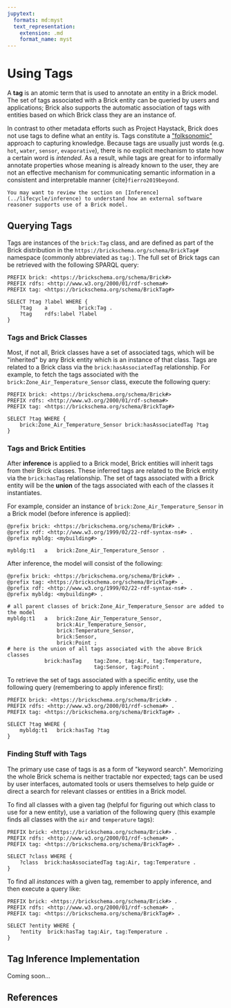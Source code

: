 ```yaml
---
jupytext:
  formats: md:myst
  text_representation:
    extension: .md
    format_name: myst
---
```



Using Tags
==========

A **tag** is an atomic term that is used to annotate an entity in a Brick model.
The set of tags associated with a Brick entity can be queried by users and applications; Brick also supports the automatic association of tags with entities based on which Brick class they are an instance of.

In contrast to other metadata efforts such as Project Haystack, Brick does not use tags to define what an entity is.
Tags constitute a ["folksonomic"](https://en.wikipedia.org/wiki/Folksonomy) approach to capturing knowledge.
Because tags are usually just words (e.g. `hot`, `water`, `sensor`, `evaporative`), there is no explicit mechanism to state how a certain word is *intended*.
As a result, while tags are great for to informally annotate properties whose meaning is already known to the user, they are not an effective mechanism for communicating semantic information in a consistent and interpretable manner {cite}`fierro2019beyond`.

```{note}
You may want to review the section on [Inference](../lifecycle/inference) to understand how an external software reasoner supports use of a Brick model.
```

## Querying Tags

Tags are instances of the `brick:Tag` class, and are defined as part of the Brick distribution in the `https://brickschema.org/schema/BrickTag#` namespace (commonly abbreviated as `tag:`).
The full set of Brick tags can be retrieved with the following SPARQL query:

```sparql
PREFIX brick: <https://brickschema.org/schema/Brick#>
PREFIX rdfs: <http://www.w3.org/2000/01/rdf-schema#>
PREFIX tag: <https://brickschema.org/schema/BrickTag#>

SELECT ?tag ?label WHERE {
    ?tag    a          brick:Tag .
    ?tag    rdfs:label ?label
}
```

### Tags and Brick Classes

Most, if not all, Brick classes have a set of associated tags, which will be "inherited" by any Brick entity which is an instance of that class.
Tags are related to a Brick class via the `brick:hasAssociatedTag` relationship.
For example, to fetch the tags associated with the `brick:Zone_Air_Temperature_Sensor` class, execute the following query:

```sparql
PREFIX brick: <https://brickschema.org/schema/Brick#>
PREFIX rdfs: <http://www.w3.org/2000/01/rdf-schema#>
PREFIX tag: <https://brickschema.org/schema/BrickTag#>

SELECT ?tag WHERE {
    brick:Zone_Air_Temperature_Sensor brick:hasAssociatedTag ?tag
}
```

### Tags and Brick Entities

After **inference** is applied to a Brick model, Brick entities will inherit tags from their Brick classes.
These inferred tags are related to the Brick entity via the `brick:hasTag` relationship.
The set of tags associated with a Brick entity will be the __union__ of the tags associated with each of the classes it instantiates.

For example, consider an instance of `brick:Zone_Air_Temperature_Sensor` in a Brick model (before inference is applied):

```turtle
@prefix brick: <https://brickschema.org/schema/Brick#> .
@prefix rdf: <http://www.w3.org/1999/02/22-rdf-syntax-ns#> .
@prefix mybldg: <mybuilding#> .

mybldg:t1   a   brick:Zone_Air_Temperature_Sensor .
```

After inference, the model will consist of the following:

```turtle
@prefix brick: <https://brickschema.org/schema/Brick#> .
@prefix tag: <https://brickschema.org/schema/BrickTag#> .
@prefix rdf: <http://www.w3.org/1999/02/22-rdf-syntax-ns#> .
@prefix mybldg: <mybuilding#> .

# all parent classes of brick:Zone_Air_Temperature_Sensor are added to the model
mybldg:t1   a   brick:Zone_Air_Temperature_Sensor,
                brick:Air_Temperature_Sensor,
                brick:Temperature_Sensor,
                brick:Sensor,
                brick:Point ;
# here is the union of all tags associated with the above Brick classes
            brick:hasTag    tag:Zone, tag:Air, tag:Temperature,
                            tag:Sensor, tag:Point .
```

To retrieve the set of tags associated with a specific entity, use the following query (remembering to apply inference first):

```sparql
PREFIX brick: <https://brickschema.org/schema/Brick#> .
PREFIX rdfs: <http://www.w3.org/2000/01/rdf-schema#> .
PREFIX tag: <https://brickschema.org/schema/BrickTag#> .

SELECT ?tag WHERE {
    mybldg:t1   brick:hasTag ?tag
}
```

### Finding Stuff with Tags

The primary use case of tags is as a form of "keyword search".
Memorizing the whole Brick schema is neither tractable nor expected; tags can be used by user interfaces, automated tools or users themselves to help guide or direct a search for relevant classes or entities in a Brick model.

To find all classes with a given tag (helpful for figuring out which class to use for a new entity), use a variation of the following query (this example finds all classes with the `air` and `temperature` tags):

```sparql
PREFIX brick: <https://brickschema.org/schema/Brick#> .
PREFIX rdfs: <http://www.w3.org/2000/01/rdf-schema#> .
PREFIX tag: <https://brickschema.org/schema/BrickTag#> .

SELECT ?class WHERE {
    ?class  brick:hasAssociatedTag tag:Air, tag:Temperature .
}
```

To find all *instances* with a given tag, remember to apply inference, and then execute a query like:

```sparql
PREFIX brick: <https://brickschema.org/schema/Brick#> .
PREFIX rdfs: <http://www.w3.org/2000/01/rdf-schema#> .
PREFIX tag: <https://brickschema.org/schema/BrickTag#> .

SELECT ?entity WHERE {
    ?entity  brick:hasTag tag:Air, tag:Temperature .
}
```

## Tag Inference Implementation

Coming soon...


## References

```{bibliography} ../references.bib
```
